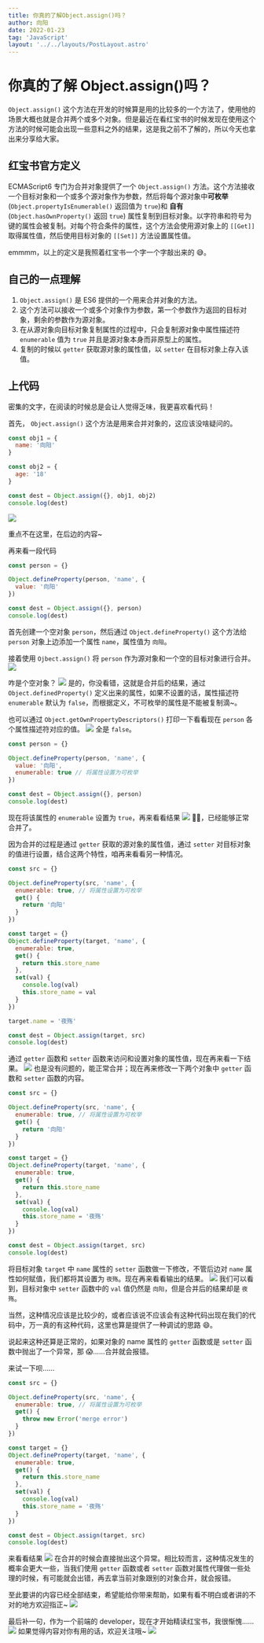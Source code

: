 ```yaml
---
title: 你真的了解Object.assign()吗？
author: 向阳
date: 2022-01-23
tag: 'JavaScript'
layout: '../../layouts/PostLayout.astro'
---
```


# 你真的了解 Object.assign()吗？

`Object.assign()` 这个方法在开发的时候算是用的比较多的一个方法了，使用他的场景大概也就是合并两个或多个对象。但是最近在看红宝书的时候发现在使用这个方法的时候可能会出现一些意料之外的结果，这是我之前不了解的，所以今天也拿出来分享给大家。

## 红宝书官方定义

ECMAScript6 专门为合并对象提供了一个 `Object.assign()` 方法。这个方法接收一个目标对象和一个或多个源对象作为参数，然后将每个源对象中**可枚举**(`Object.propertyIsEnumerable()` 返回值为 `true`)和 **自有** (`Object.hasOwnProperty()` 返回 `true`) 属性复制到目标对象。以字符串和符号为键的属性会被复制。对每个符合条件的属性，这个方法会使用源对象上的 `[[Get]]` 取得属性值，然后使用目标对象的 `[[Set]]` 方法设置属性值。

emmmm，以上的定义是我照着红宝书一个字一个字敲出来的 😅。

## 自己的一点理解

1. `Object.assign()` 是 ES6 提供的一个用来合并对象的方法。
2. 这个方法可以接收一个或多个对象作为参数，第一个参数作为返回的目标对象，剩余的参数作为源对象。
3. 在从源对象向目标对象复制属性的过程中，只会复制源对象中属性描述符 `enumerable` 值为 `true` 并且是源对象本身而非原型上的属性。
4. 复制的时候以 `getter` 获取源对象的属性值，以 `setter` 在目标对象上存入该值。

## 上代码

密集的文字，在阅读的时候总是会让人觉得乏味，我更喜欢看代码！

首先， `Object.assign()` 这个方法是用来合并对象的，这应该没啥疑问的。

```javascript
const obj1 = {
  name: '向阳'
}

const obj2 = {
  age: '18'
}

const dest = Object.assign({}, obj1, obj2)
console.log(dest)
```

![](https://files.mdnice.com/user/17954/4f097e11-3955-4386-bd9a-d70734b895d3.png)

重点不在这里，在后边的内容~

再来看一段代码

```javascript
const person = {}

Object.defineProperty(person, 'name', {
  value: '向阳'
})

const dest = Object.assign({}, person)
console.log(dest)
```

首先创建一个空对象 `person`，然后通过 `Object.defineProperty()` 这个方法给 `person` 对象上边添加一个属性 `name`，属性值为 `向阳`。

接着使用 `Ojbect.assign()` 将 `person` 作为源对象和一个空的目标对象进行合并。
![](https://files.mdnice.com/user/17954/0c762212-8271-41f4-8f38-7de40687a054.png)

咋是个空对象？
![](https://files.mdnice.com/user/17954/48bdc69c-fa23-4cd2-81ff-f1d399d59c96.png)
是的，你没看错，这就是合并后的结果，通过 `Object.definedProperty()` 定义出来的属性，如果不设置的话，属性描述符 `enumerable` 默认为 `false`，而根据定义，不可枚举的属性是不能被复制滴~。

也可以通过 `Object.getOwnPropertyDescriptors()` 打印一下看看现在 `person` 各个属性描述符对应的值。
![](https://files.mdnice.com/user/17954/36586cdf-c52e-44c0-8155-58fc7f3e54a7.png)
全是 `false`。

```javascript
const person = {}

Object.defineProperty(person, 'name', {
  value: '向阳',
  enumerable: true // 将属性设置为可枚举
})

const dest = Object.assign({}, person)
console.log(dest)
```

现在将该属性的 `enumerable` 设置为 `true`，再来看看结果
![](https://files.mdnice.com/user/17954/76fcfcc3-892d-4a48-b732-fe7ae620d2b4.png)
✌🏻，已经能够正常合并了。

因为合并的过程是通过 `getter` 获取的源对象的属性值，通过 `setter` 对目标对象的值进行设置，结合这两个特性，咱再来看看另一种情况。

```javascript
const src = {}

Object.defineProperty(src, 'name', {
  enumerable: true, // 将属性设置为可枚举
  get() {
    return '向阳'
  }
})

const target = {}
Object.defineProperty(target, 'name', {
  enumerable: true,
  get() {
    return this.store_name
  },
  set(val) {
    console.log(val)
    this.store_name = val
  }
})

target.name = '夜殇'

const dest = Object.assign(target, src)
console.log(dest)
```

通过 `getter` 函数和 `setter` 函数来访问和设置对象的属性值，现在再来看一下结果。
![](https://files.mdnice.com/user/17954/0ebf35a0-cc4d-4d30-a5dd-e0f3325edc9d.png)
也是没有问题的，能正常合并；现在再来修改一下两个对象中 `getter` 函数和 `setter` 函数的内容。

```javascript
const src = {}

Object.defineProperty(src, 'name', {
  enumerable: true, // 将属性设置为可枚举
  get() {
    return '向阳'
  }
})

const target = {}
Object.defineProperty(target, 'name', {
  enumerable: true,
  get() {
    return this.store_name
  },
  set(val) {
    console.log(val)
    this.store_name = '夜殇'
  }
})

const dest = Object.assign(target, src)
console.log(dest)
```

将目标对象 `target` 中 `name` 属性的 `setter` 函数做一下修改，不管后边对 `name` 属性如何赋值，我们都将其设置为 `夜殇`。现在再来看看输出的结果。
![](https://files.mdnice.com/user/17954/3074fdf4-0d6d-4cf1-8181-17e39bb95533.png)
我们可以看到，目标对象中 `setter` 函数中的 `val` 值仍然是 `向阳`，但是合并后的结果却是 `夜殇`。

当然，这种情况应该是比较少的，或者应该说不应该会有这种代码出现在我们的代码中，万一真的有这种代码，这里也算是提供了一种调试的思路 😄。

说起来这种还算是正常的，如果对象的 name 属性的 `getter` 函数或是 `setter` 函数中抛出了一个异常，那 😱……合并就会报错。

来试一下呗……

```javascript
const src = {}

Object.defineProperty(src, 'name', {
  enumerable: true, // 将属性设置为可枚举
  get() {
    throw new Error('merge error')
  }
})

const target = {}
Object.defineProperty(target, 'name', {
  enumerable: true,
  get() {
    return this.store_name
  },
  set(val) {
    console.log(val)
    this.store_name = '夜殇'
  }
})

const dest = Object.assign(target, src)
console.log(dest)
```

来看看结果
![](https://files.mdnice.com/user/17954/da7c9dfb-e257-4f85-910f-d67340d80eac.png)
在合并的时候会直接抛出这个异常。相比较而言，这种情况发生的概率会更大一些，当我们使用 `getter` 函数或者 `setter` 函数对属性代理做一些处理的时候，有可能就会出错，再去拿当前对象跟别的对象合并，就会报错。

至此要讲的内容已经全部结束，希望能给你带来帮助，如果有看不明白或者讲的不对的地方欢迎指正~
![](https://files.mdnice.com/user/17954/914985e9-373e-4755-bc9a-0b5969a13c52.png)

最后补一句，作为一个前端的 developer，现在才开始精读红宝书，我很惭愧……
![](https://files.mdnice.com/user/17954/de44b0ae-dfa0-47aa-a965-e8aba9c3688b.png)
如果觉得内容对你有用的话，欢迎关注哦~
![](https://img.soogif.com/5HkHKKxGJ6ZmhQ7c8nLYOE9jfEXDpqp4.gif?scope=mdnice)
